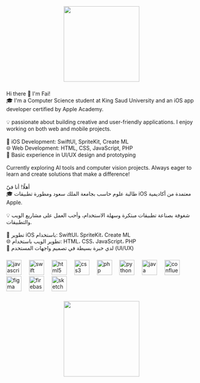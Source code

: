 <div align="center">
  <img height="200" src="https://i.imgflip.com/65efzo.gif"  />
</div>

###

<p align="left">Hi there 👋 I'm Fai!<br>🎓 I'm a Computer Science student at King Saud University and an iOS app developer certified by Apple Academy.<br><br>💡 passionate about building creative and user-friendly applications. I enjoy working on both web and mobile projects.<br><br>📱 iOS Development: SwiftUI, SpriteKit, Create ML<br>🌐 Web Development: HTML, CSS, JavaScript, PHP<br>🎨 Basic experience in UI/UX design and prototyping<br><br>Currently exploring AI tools and computer vision projects. Always eager to learn and create solutions that make a difference!<br><br>أهلًا! أنا فيّ<br>🎓 طالبة علوم حاسب بجامعة الملك سعود ومطورة تطبيقات iOS معتمدة من أكاديمية Apple.<br><br>💡 شغوفة بصناعة تطبيقات مبتكرة وسهلة الاستخدام، وأحب العمل على مشاريع الويب والتطبيقات.<br><br>📱 تطوير iOS باستخدام: SwiftUI، SpriteKit، Create ML<br>🌐 تطوير الويب باستخدام: HTML، CSS، JavaScript، PHP<br>🎨 لدي خبرة بسيطة في تصميم واجهات المستخدم (UI/UX)</p>

###

<div align="left">
  <img src="https://cdn.jsdelivr.net/gh/devicons/devicon/icons/javascript/javascript-original.svg" height="40" alt="javascript logo"  />
  <img width="12" />
  <img src="https://cdn.jsdelivr.net/gh/devicons/devicon/icons/swift/swift-original.svg" height="40" alt="swift logo"  />
  <img width="12" />
  <img src="https://cdn.jsdelivr.net/gh/devicons/devicon/icons/html5/html5-original.svg" height="40" alt="html5 logo"  />
  <img width="12" />
  <img src="https://cdn.jsdelivr.net/gh/devicons/devicon/icons/css3/css3-original.svg" height="40" alt="css3 logo"  />
  <img width="12" />
  <img src="https://cdn.jsdelivr.net/gh/devicons/devicon/icons/php/php-original.svg" height="40" alt="php logo"  />
  <img width="12" />
  <img src="https://cdn.jsdelivr.net/gh/devicons/devicon/icons/python/python-original.svg" height="40" alt="python logo"  />
  <img width="12" />
  <img src="https://cdn.jsdelivr.net/gh/devicons/devicon/icons/java/java-original.svg" height="40" alt="java logo"  />
  <img width="12" />
  <img src="https://cdn.jsdelivr.net/gh/devicons/devicon/icons/confluence/confluence-original.svg" height="40" alt="confluence logo"  />
  <img width="12" />
  <img src="https://cdn.jsdelivr.net/gh/devicons/devicon/icons/figma/figma-original.svg" height="40" alt="figma logo"  />
  <img width="12" />
  <img src="https://cdn.jsdelivr.net/gh/devicons/devicon/icons/firebase/firebase-plain.svg" height="40" alt="firebase logo"  />
  <img width="12" />
  <img src="https://cdn.jsdelivr.net/gh/devicons/devicon/icons/sketch/sketch-original.svg" height="40" alt="sketch logo"  />
</div>

###

<div align="center">
  <img height="200" src="https://i.imgflip.com/65efzo.gif"  />
</div>

###
